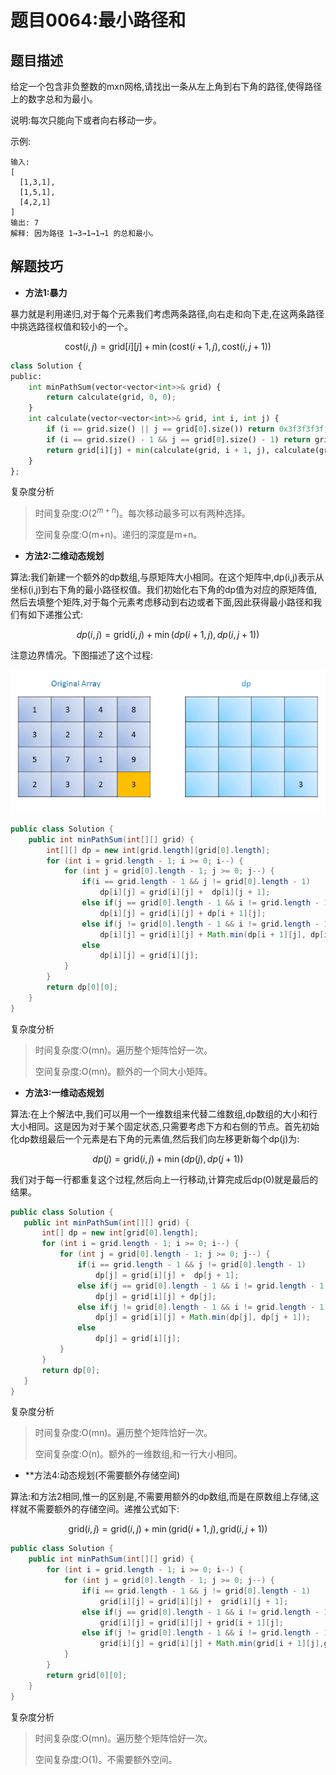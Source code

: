 # 题目0064:最小路径和

## 题目描述

给定一个包含非负整数的mxn网格,请找出一条从左上角到右下角的路径,使得路径上的数字总和为最小。

说明:每次只能向下或者向右移动一步。

示例:

```
输入:
[
  [1,3,1],
  [1,5,1],
  [4,2,1]
]
输出: 7
解释: 因为路径 1→3→1→1→1 的总和最小。
```

## 解题技巧

* **方法1:暴力**

暴力就是利用递归,对于每个元素我们考虑两条路径,向右走和向下走,在这两条路径中挑选路径权值和较小的一个。

$$\mathrm{cost}(i, j)=\mathrm{grid}[i][j] + \min \big(\mathrm{cost}(i+1, j), \mathrm{cost}(i, j+1) \big)$$

```python
class Solution {
public:
    int minPathSum(vector<vector<int>>& grid) {
        return calculate(grid, 0, 0);
    }
    int calculate(vector<vector<int>>& grid, int i, int j) {
        if (i == grid.size() || j == grid[0].size()) return 0x3f3f3f3f;
        if (i == grid.size() - 1 && j == grid[0].size() - 1) return grid[i][j];
        return grid[i][j] + min(calculate(grid, i + 1, j), calculate(grid, i, j + 1));
    }
};
```

复杂度分析

> 时间复杂度:$O\big(2^{m+n}\big)$。每次移动最多可以有两种选择。
> 
> 空间复杂度:O(m+n)。递归的深度是m+n。

* **方法2:二维动态规划**

算法:我们新建一个额外的dp数组,与原矩阵大小相同。在这个矩阵中,dp(i,j)表示从坐标(i,j)到右下角的最小路径权值。我们初始化右下角的dp值为对应的原矩阵值,然后去填整个矩阵,对于每个元素考虑移动到右边或者下面,因此获得最小路径和我们有如下递推公式:

$$dp(i, j)= \mathrm{grid}(i,j)+\min\big(dp(i+1,j),dp(i,j+1)\big)$$

注意边界情况。下图描述了这个过程:

![](images/minimum_path_sum.gif)

```java
public class Solution {
    public int minPathSum(int[][] grid) {
        int[][] dp = new int[grid.length][grid[0].length];
        for (int i = grid.length - 1; i >= 0; i--) {
            for (int j = grid[0].length - 1; j >= 0; j--) {
                if(i == grid.length - 1 && j != grid[0].length - 1)
                    dp[i][j] = grid[i][j] +  dp[i][j + 1];
                else if(j == grid[0].length - 1 && i != grid.length - 1)
                    dp[i][j] = grid[i][j] + dp[i + 1][j];
                else if(j != grid[0].length - 1 && i != grid.length - 1)
                    dp[i][j] = grid[i][j] + Math.min(dp[i + 1][j], dp[i][j + 1]);
                else
                    dp[i][j] = grid[i][j];
            }
        }
        return dp[0][0];
    }
}
```

复杂度分析

> 时间复杂度:O(mn)。遍历整个矩阵恰好一次。
> 
> 空间复杂度:O(mn)。额外的一个同大小矩阵。

* **方法3:一维动态规划**

算法:在上个解法中,我们可以用一个一维数组来代替二维数组,dp数组的大小和行大小相同。这是因为对于某个固定状态,只需要考虑下方和右侧的节点。首先初始化dp数组最后一个元素是右下角的元素值,然后我们向左移更新每个dp(j)为:

$$dp(j)=\mathrm{grid}(i,j)+\min\big(dp(j),dp(j+1)\big)$$

我们对于每一行都重复这个过程,然后向上一行移动,计算完成后dp(0)就是最后的结果。

```java
public class Solution {
   public int minPathSum(int[][] grid) {
       int[] dp = new int[grid[0].length];
       for (int i = grid.length - 1; i >= 0; i--) {
           for (int j = grid[0].length - 1; j >= 0; j--) {
               if(i == grid.length - 1 && j != grid[0].length - 1)
                   dp[j] = grid[i][j] +  dp[j + 1];
               else if(j == grid[0].length - 1 && i != grid.length - 1)
                   dp[j] = grid[i][j] + dp[j];
               else if(j != grid[0].length - 1 && i != grid.length - 1)
                   dp[j] = grid[i][j] + Math.min(dp[j], dp[j + 1]);
               else
                   dp[j] = grid[i][j];
           }
       }
       return dp[0];
   }
}
```

复杂度分析

> 时间复杂度:O(mn)。遍历整个矩阵恰好一次。
> 
> 空间复杂度:O(n)。额外的一维数组,和一行大小相同。

* **方法4:动态规划(不需要额外存储空间)

算法:和方法2相同,惟一的区别是,不需要用额外的dp数组,而是在原数组上存储,这样就不需要额外的存储空间。递推公式如下:

$$\mathrm{grid}(i, j)=\mathrm{grid}(i,j)+\min \big(\mathrm{grid}(i+1,j), \mathrm{grid}(i,j+1)\big)$$

```java
public class Solution {
    public int minPathSum(int[][] grid) {
        for (int i = grid.length - 1; i >= 0; i--) {
            for (int j = grid[0].length - 1; j >= 0; j--) {
                if(i == grid.length - 1 && j != grid[0].length - 1)
                    grid[i][j] = grid[i][j] +  grid[i][j + 1];
                else if(j == grid[0].length - 1 && i != grid.length - 1)
                    grid[i][j] = grid[i][j] + grid[i + 1][j];
                else if(j != grid[0].length - 1 && i != grid.length - 1)
                    grid[i][j] = grid[i][j] + Math.min(grid[i + 1][j],grid[i][j + 1]);
            }
        }
        return grid[0][0];
    }
}
```

复杂度分析

> 时间复杂度:O(mn)。遍历整个矩阵恰好一次。
> 
> 空间复杂度:O(1)。不需要额外空间。